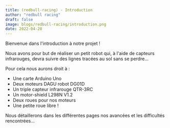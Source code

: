 ```yaml
---
title: (redbull-racing) - Introduction
author: "redbull racing"
draft: false
image: blogs/redbull-racing/introduction.png
date: 2022-04-20
---
```


Bienvenue dans l'introduction à notre projet !

Nous avons pour but de réaliser un petit robot qui, à l'aide de capteurs infrarouges, devra suivre des lignes tracées au sol sans se perdre...

Pour cela nous aurons droit à :
- Une carte Arduino Uno
- Deux moteurs DAGU robot DG01D
- Un triple capteur infrarouge QTR-3RC
- Un motor-shield L298N V1.2
- Deux roues pour nos moteurs
- Une petite roue libre !

Nous détaillerons dans les différentes pages nos avancées et les difficultés rencontrées...
